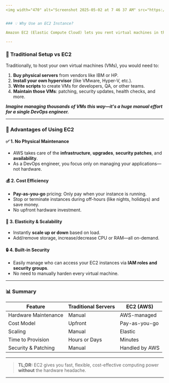 ```yaml
---
<img width="470" alt="Screenshot 2025-05-02 at 7 46 37 AM" src="https://github.com/user-attachments/assets/783a9d32-2375-4747-a44d-a23062864b66" />


### 💡 Why Use an EC2 Instance?

Amazon EC2 (Elastic Compute Cloud) lets you rent virtual machines in the cloud and run your applications on them—without the headache of managing hardware or infrastructure.

---
```


### 🧱 Traditional Setup vs EC2

Traditionally, to host your own virtual machines (VMs), you would need to:

1. **Buy physical servers** from vendors like IBM or HP.
2. **Install your own hypervisor** (like VMware, Hyper-V, etc.).
3. **Write scripts** to create VMs for developers, QA, or other teams.
4. **Maintain those VMs**: patching, security updates, health checks, and more.

***Imagine managing thousands of VMs this way—it's a huge manual effort for a single DevOps engineer.***

---

### 🚀 Advantages of Using EC2

#### ✅ 1. **No Physical Maintenance**
- AWS takes care of the **infrastructure**, **upgrades**, **security patches**, and **availability**.
- As a DevOps engineer, you focus only on managing your applications—not hardware.

#### 💰 2. **Cost Efficiency**
- **Pay-as-you-go** pricing: Only pay when your instance is running.
- Stop or terminate instances during off-hours (like nights, holidays) and save money.
- No upfront hardware investment.

#### 🔁 3. **Elasticity & Scalability**
- Instantly **scale up or down** based on load.
- Add/remove storage, increase/decrease CPU or RAM—all on-demand.

#### 🔒 4. **Built-in Security**
- Easily manage who can access your EC2 instances via **IAM roles and security groups**.
- No need to manually harden every virtual machine.

---

### 📊 Summary

| Feature                         | Traditional Servers | EC2 (AWS) |
|--------------------------------|---------------------|-----------|
| Hardware Maintenance           | Manual              | AWS-managed |
| Cost Model                     | Upfront             | Pay-as-you-go |
| Scaling                        | Manual              | Elastic |
| Time to Provision              | Hours or Days       | Minutes |
| Security & Patching            | Manual              | Handled by AWS |

---

> **TL;DR:** EC2 gives you fast, flexible, cost-effective computing power **without** the hardware headache.

---

